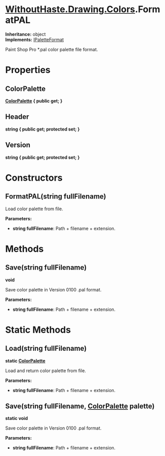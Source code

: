 # [WithoutHaste.Drawing.Colors](TableOfContents.WithoutHaste.Drawing.Colors.md).FormatPAL

**Inheritance:** object  
**Implements:** [IPaletteFormat](WithoutHaste.Drawing.Colors.IPaletteFormat.md)  

Paint Shop Pro *.pal color palette file format.  

# Properties

## ColorPalette

**[ColorPalette](WithoutHaste.Drawing.Colors.ColorPalette.md) { public get; }**  

## Header

**string { public get; protected set; }**  

## Version

**string { public get; protected set; }**  

# Constructors

## FormatPAL(string fullFilename)

Load color palette from file.  

**Parameters:**  
* **string fullFilename**: Path + filename + extension.  

# Methods

## Save(string fullFilename)

**void**  

Save color palette in Version 0100 .pal format.  

**Parameters:**  
* **string fullFilename**: Path + filename + extension.  

# Static Methods

## Load(string fullFilename)

**static [ColorPalette](WithoutHaste.Drawing.Colors.ColorPalette.md)**  

Load and return color palette from file.  

**Parameters:**  
* **string fullFilename**: Path + filename + extension.  

## Save(string fullFilename, [ColorPalette](WithoutHaste.Drawing.Colors.ColorPalette.md) palette)

**static void**  

Save color palette in Version 0100 .pal format.  

**Parameters:**  
* **string fullFilename**: Path + filename + extension.  

